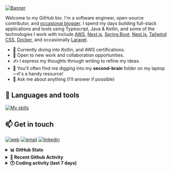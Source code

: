 [![Banner](https://raw.githubusercontent.com/wilfriedago/wilfriedago/main/assets/1.png)][website]

Welcome to my GitHub bio. I'm a software engineer, open-source contributor, and [occasional blogger][blog]. I spend my days building full-stack applications and tools using Typescript, Java & Kotlin, and some of the technologies I work with include [AWS](https://aws.amazon.com/fr/), [Next.js](https://nextjs.org/), [Spring Boot](https://spring.io/projects/spring-boot), [Nest.js](https://nestjs.com/), [Tailwind CSS](https://github.com/tailwindlabs/tailwindcss), [Docker](https://www.docker.com/), and occasionally [Laravel](https://laravel.com/).

- 🔭 Currently diving into Kotlin, and AWS certifications.
- 👯 Open to new work and collaboration opportunities.
- ✍️ I express my thoughts through writing to refine my ideas.
- 🧠 You'll often find me digging into my **second-brain** folder on my laptop—it's a handy resource!
- 💬 Ask me about anything (I'll answer if possible)

## 🎨 Languages and tools

[![My skills](https://skillicons.dev/icons?i=typescript,js,nodejs,nest,java,kotlin,spring,python,fastapi,django,aws,docker,vscode,idea,tailwind&perline=15)](https://wilfriedago.dev/about#skills)

## 📫 Get in touch
[![web](https://img.shields.io/badge/WEBSITE-12100E?logo=google-earth&color=282A36)][website]
[![email](https://img.shields.io/badge/MAIL-12100E?logo=mailgun&color=282A36)][mail]
[![linkedin](https://img.shields.io/badge/LINKEDIN-12100E?logo=linkedin&color=282A36)][linkedin]


<details>
  <summary><b>📊 GitHub Stats</b></summary>
	<br/>
	<p align="left">
		<img width="49.5%" src="https://github-readme-stats.vercel.app/api?username=wilfriedago&show_icons=true&count_private=true&title_color=10b981&icon_color=10b981&theme=react&hide_border=true" />
		<img width="49.5%" src="https://streak-stats.demolab.com/?user=wilfriedago&hide_border=true&theme=react&ring=10b981&fire=fff&currStreakNum=fff&sideLabels=10b981&currStreakLabel=10b981&sideNums=fff" />
	</p>
</details>

<details>
  <summary><b>📅 Recent Github Activity</b></summary>
	<br>

<!--RECENT_ACTIVITY:last_update-->
Last Updated: Sunday, April 27th, 2025, 4:18:08 AM
<!--RECENT_ACTIVITY:last_update_end-->

<!--RECENT_ACTIVITY:start-->
1. ⭐ Starred [CrunchyData/pg_featureserv](https://github.com/CrunchyData/pg_featureserv)<br>
2. ⭐ Starred [CrunchyData/pg_tileserv](https://github.com/CrunchyData/pg_tileserv)<br>
3. ⭐ Starred [piitaya/lovelace-mushroom](https://github.com/piitaya/lovelace-mushroom)<br>
4. ⭐ Starred [cloudposse/terraform-aws-ec2-autoscale-group](https://github.com/cloudposse/terraform-aws-ec2-autoscale-group)<br>
5. ⬆️ Pushed 307 commit(s) to [wilfriedago/next-forge](https://github.com/wilfriedago/next-forge)<br>
<!--RECENT_ACTIVITY:end-->
</details>

<details>
  <summary><b>🕐 Coding activity (last 7 days)</b></summary>
	<br>

<!--START_SECTION:waka-->

```python
Total Time: 18 hrs 27 mins

Java             9 hrs 11 mins   ████████████▒░░░░░░░░░░░░   49.46 %
SQL              5 hrs 20 mins   ███████▒░░░░░░░░░░░░░░░░░   28.77 %
XML              41 mins         █░░░░░░░░░░░░░░░░░░░░░░░░   03.73 %
Docker           35 mins         ▓░░░░░░░░░░░░░░░░░░░░░░░░   03.23 %
JavaScript       33 mins         ▓░░░░░░░░░░░░░░░░░░░░░░░░   03.01 %
TypeScript       23 mins         ▓░░░░░░░░░░░░░░░░░░░░░░░░   02.10 %
Git              8 mins          ▒░░░░░░░░░░░░░░░░░░░░░░░░   00.73 %
```

<!--END_SECTION:waka-->
</details>

[website]: https://wilfriedago.dev
[linkedin]: https://linkedin.com/in/wilfriedago
[blog]: https://wilfriedago.dev/blog
[mail]: mailto:me@wilfriedago.dev
